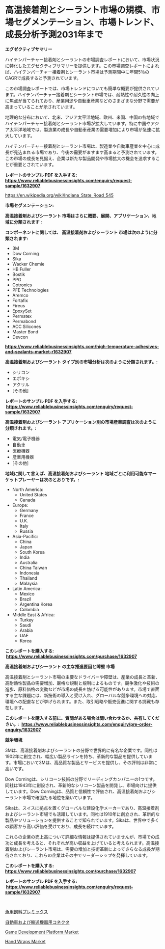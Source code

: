 <p><h1>高温接着剤とシーラント市場の規模、市場セグメンテーション、市場トレンド、成長分析予測2031年まで</h1></p><p><strong>エグゼクティブサマリー</strong></p>
<p><p>ハイテンパーチャー接着剤とシーラントの市場調査レポートにおいて、市場状況に特化したエグゼクティブサマリーを提供します。この市場調査レポートによれば、ハイテンパーチャー接着剤とシーラント市場は予測期間中に年間5％のCAGRで成長すると予測されています。</p><p>この市場調査レポートでは、市場トレンドについても簡単な概要が提供されています。ハイテンパーチャー接着剤とシーラント市場では、耐熱性や耐久性の向上に焦点が当てられており、産業用途や自動車産業などのさまざまな分野で需要が高まっていることが示されています。</p><p>地理的な分布において、北米、アジア太平洋地域、欧州、米国、中国の各地域でハイテンパーチャー接着剤とシーラント市場が拡大しています。特に中国やアジア太平洋地域では、製造業の成長や自動車産業の需要増加により市場が急速に拡大しています。</p><p>ハイテンパーチャー接着剤とシーラント市場は、製造業や自動車産業を中心に成長が見込まれる市場であり、今後の需要がますます高まると予測されています。この市場の成長を見据え、企業は新たな製品開発や市場拡大の機会を追求することが重要とされています。</p></p>
<p><strong>レポートのサンプル PDF を入手する: <a href="https://www.reliablebusinessinsights.com/enquiry/request-sample/1632907">https://www.reliablebusinessinsights.com/enquiry/request-sample/1632907</a></strong></p>
<p><a href="https://en.wikipedia.org/wiki/Indiana_State_Road_545">https://en.wikipedia.org/wiki/Indiana_State_Road_545</a></p>
<p><strong>市場セグメンテーション:</strong></p>
<p><strong> 高温接着剤およびシーラント 市場はさらに概要、展開、アプリケーション、地域に分類されます :</strong></p>
<p><strong>コンポーネントに関しては、 高温接着剤およびシーラント 市場は次のように分類されます: &nbsp;</strong></p>
<p><ul><li>3M</li><li>Dow Corning</li><li>Sika</li><li>Wacker Chemie</li><li>HB Fuller</li><li>Bostik</li><li>PPG</li><li>Cotronics</li><li>PFE Technologies</li><li>Aremco</li><li>Fortafix</li><li>Fireus</li><li>EpoxySet</li><li>Permatex</li><li>Permabond</li><li>ACC Silicones</li><li>Master Bond</li><li>Devcon</li></ul></p>
<p><strong><a href="https://www.reliablebusinessinsights.com/high-temperature-adhesives-and-sealants-market-r1632907">https://www.reliablebusinessinsights.com/high-temperature-adhesives-and-sealants-market-r1632907</a></strong></p>
<p><strong> 高温接着剤およびシーラント タイプ別の市場分析は次のように分類されます。:</strong></p>
<p><ul><li>シリコン</li><li>エポキシ</li><li>アクリル</li><li>[その他]</li></ul></p>
<p><strong>レポートのサンプル PDF を入手する: &nbsp;<a href="https://www.reliablebusinessinsights.com/enquiry/request-sample/1632907">https://www.reliablebusinessinsights.com/enquiry/request-sample/1632907</a></strong></p>
<p><strong> 高温接着剤およびシーラント アプリケーション別の市場産業調査は次のように分類されます。:</strong></p>
<p><ul><li>電気/電子機器</li><li>自動車</li><li>医療機器</li><li>産業用機器</li><li>[その他]</li></ul></p>
<p><strong>地域に関して言えば、高温接着剤およびシーラント 地域ごとに利用可能なマーケットプレーヤーは次のとおりです。:</strong></p>
<p><ul>
    <li>
        North America:
        <ul>
            <li>United States</li>
            <li>Canada</li>
        </ul>
    </li>
    <li>
        Europe:
        <ul>
            <li>Germany</li>
            <li>France</li>
            <li>U.K.</li>
            <li>Italy</li>
            <li>Russia</li>
        </ul>
    </li>
    <li>
        Asia-Pacific:
        <ul>
            <li>China</li>
            <li>Japan</li>
            <li>South Korea</li>
            <li>India</li>
            <li>Australia</li>
            <li>China Taiwan</li>
            <li>Indonesia</li>
            <li>Thailand</li>
            <li>Malaysia</li>
        </ul>
    </li>
    <li>
        Latin America:
        <ul>
            <li>Mexico</li>
            <li>Brazil</li>
            <li>Argentina Korea</li>
            <li>Colombia</li>
        </ul>
    </li>
    <li>
        Middle East & Africa:
        <ul>
            <li>Turkey</li>
            <li>Saudi</li>
            <li>Arabia</li>
            <li>UAE</li>
            <li>Korea</li>
        </ul>
    </li>
    </ul></p>
<p><strong>このレポートを購入する: &nbsp;<a href="https://www.reliablebusinessinsights.com/purchase/1632907">https://www.reliablebusinessinsights.com/purchase/1632907</a></strong></p>
<p><strong>高温接着剤およびシーラント の主な推進要因と障壁 市場</strong></p>
<p><p>高温接着剤とシーラント市場の主要なドライバーや障壁は、産業の成長と革新、高耐熱性製品の需要増加、厳格な規制と規制によるものです。競争激化や技術の進歩、原料価格の変動などが市場の成長を妨げる可能性があります。市場で直面する主な課題には、新技術の導入と受け入れ、グローバルな競争環境への対応、環境への配慮などが挙げられます。また、取引戦略や販売促進に関する挑戦も存在します。</p></p>
<p><strong>このレポートを購入する前に、質問がある場合は問い合わせるか、共有してください。:&nbsp; <a href="https://www.reliablebusinessinsights.com/enquiry/pre-order-enquiry/1632907">https://www.reliablebusinessinsights.com/enquiry/pre-order-enquiry/1632907</a></strong></p>
<p><strong>競争環境</strong></p>
<p><p>3Mは、高温接着剤およびシーラントの分野で世界的に有名な企業です。同社は1902年に創立され、幅広い製品ラインを持ち、革新的な製品を提供しています。市場において3Mは、高品質な製品とサービスを提供し、その評判は非常に高いです。</p><p>Dow Corningは、シリコーン技術の分野でリーディングカンパニーの1つです。同社は1943年に創設され、革新的なシリコーン製品を開発し、市場向けに提供しています。Dow Corningは、品質と信頼性で評価され、高温接着剤およびシーラント市場で確固たる地位を築いています。</p><p>Sikaは、スイスに拠点を置くグローバルな建設化学メーカーであり、高温接着剤およびシーラント市場でも活躍しています。同社は1910年に創立され、革新的な製品やソリューションを提供することで知られています。Sikaは、世界中で多くの顧客から高い評価を受けており、成長を続けています。</p><p>これらの企業の売上高について詳細な情報は提供されていませんが、市場での成功と成長を考えると、それぞれが高い収益を上げていると考えられます。高温接着剤およびシーラント市場は、需要の増加と技術革新によってさらなる成長が期待されており、これらの企業はその中でリーダーシップを発揮しています。</p></p>
<p><strong>このレポートを購入する: &nbsp; <a href="https://www.reliablebusinessinsights.com/purchase/1632907">https://www.reliablebusinessinsights.com/purchase/1632907</a></strong></p>
<p><strong>レポートのサンプル PDF を入手する: &nbsp;<a href="https://www.reliablebusinessinsights.com/enquiry/request-sample/1632907">https://www.reliablebusinessinsights.com/enquiry/request-sample/1632907</a></strong><strong></strong></p>
<p>&nbsp;</p>
<p><p><a href="https://github.com/mohamedbakry57/Market-Research-Report-List-4/blob/main/3756683179146.md">魚用飼料プレミックス</a></p><p><a href="https://github.com/zjkmgcs938405/Market-Research-Report-List-3/blob/main/6321262179147.md">自動車および輸送機器用コネクタ</a></p><p><a href="https://github.com/fauzi1101fauzi/Market-Research-Report-List-1/blob/main/game-development-platform-market.md">Game Development Platform Market</a></p><p><a href="https://github.com/isharif044/Market-Research-Report-List-1/blob/main/hand-wraps-market.md">Hand Wraps Market</a></p></p>